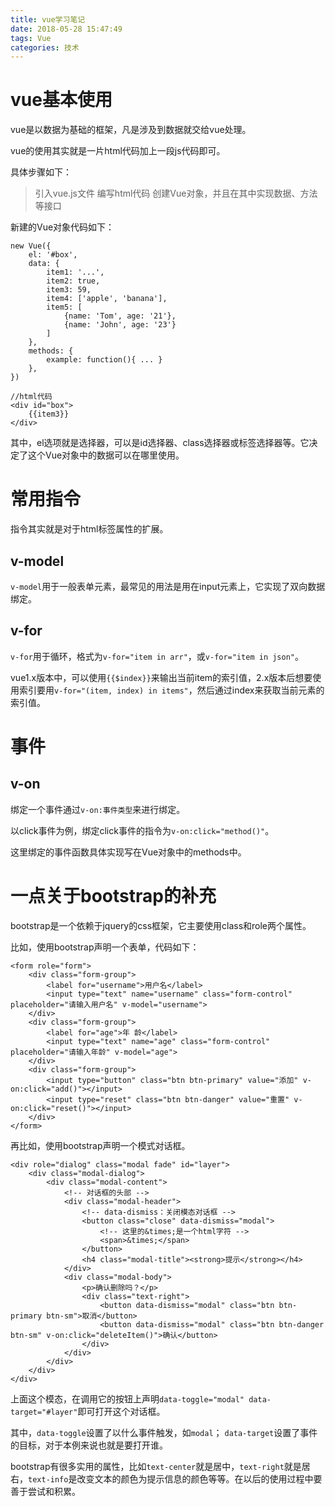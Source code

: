 ```yaml
---
title: vue学习笔记
date: 2018-05-28 15:47:49
tags: Vue
categories: 技术
---
```

# vue基本使用

vue是以数据为基础的框架，凡是涉及到数据就交给vue处理。

vue的使用其实就是一片html代码加上一段js代码即可。

具体步骤如下：

> 引入vue.js文件
> 编写html代码
> 创建Vue对象，并且在其中实现数据、方法等接口

新建的Vue对象代码如下：

```
new Vue({
	el: '#box',
	data: {
		item1: '...',
		item2: true,
		item3: 59,
		item4: ['apple', 'banana'],
		item5: [
			{name: 'Tom', age: '21'},
			{name: 'John', age: '23'}
		]
	},
	methods: {
		example: function(){ ... }
	},
})

//html代码
<div id="box">
	{{item3}}
</div>
```
其中，el选项就是选择器，可以是id选择器、class选择器或标签选择器等。它决定了这个Vue对象中的数据可以在哪里使用。

# 常用指令

指令其实就是对于html标签属性的扩展。

## v-model

`v-model`用于一般表单元素，最常见的用法是用在input元素上，它实现了双向数据绑定。

## v-for

`v-for`用于循环，格式为`v-for="item in arr"`，或`v-for="item in json"`。

vue1.x版本中，可以使用`{{$index}}`来输出当前item的索引值，2.x版本后想要使用索引要用`v-for="(item, index) in items"`，然后通过index来获取当前元素的索引值。

# 事件

## v-on

绑定一个事件通过`v-on:事件类型`来进行绑定。

以click事件为例，绑定click事件的指令为`v-on:click="method()"`。

这里绑定的事件函数具体实现写在Vue对象中的methods中。

# 一点关于bootstrap的补充

bootstrap是一个依赖于jquery的css框架，它主要使用class和role两个属性。

比如，使用bootstrap声明一个表单，代码如下：
```
<form role="form">
	<div class="form-group">
		<label for="username">用户名</label>
		<input type="text" name="username" class="form-control" placeholder="请输入用户名" v-model="username">
	</div>
	<div class="form-group">
		<label for="age">年 龄</label>
		<input type="text" name="age" class="form-control" placeholder="请输入年龄" v-model="age">
	</div>
	<div class="form-group">
		<input type="button" class="btn btn-primary" value="添加" v-on:click="add()"></input>
		<input type="reset" class="btn btn-danger" value="重置" v-on:click="reset()"></input>
	</div>
</form>
```

再比如，使用bootstrap声明一个模式对话框。

```
<div role="dialog" class="modal fade" id="layer">
	<div class="modal-dialog">
		<div class="modal-content">
			<!-- 对话框的头部 -->
			<div class="modal-header">
				<!-- data-dismiss：关闭模态对话框 -->
				<button class="close" data-dismiss="modal">
					<!-- 这里的&times;是一个html字符 -->
					<span>&times;</span>
				</button>
				<h4 class="modal-title"><strong>提示</strong></h4>
			</div>
			<div class="modal-body">
				<p>确认删除吗？</p>
				<div class="text-right">
					<button data-dismiss="modal" class="btn btn-primary btn-sm">取消</button>
					<button data-dismiss="modal" class="btn btn-danger btn-sm" v-on:click="deleteItem()">确认</button>
				</div>
			</div>
		</div>
	</div>
</div>
```
上面这个模态，在调用它的按钮上声明`data-toggle="modal" data-target="#layer"`即可打开这个对话框。

其中，`data-toggle`设置了以什么事件触发，如`modal`； `data-target`设置了事件的目标，对于本例来说也就是要打开谁。

bootstrap有很多实用的属性，比如`text-center`就是居中，`text-right`就是居右，`text-info`是改变文本的颜色为提示信息的颜色等等。在以后的使用过程中要善于尝试和积累。

